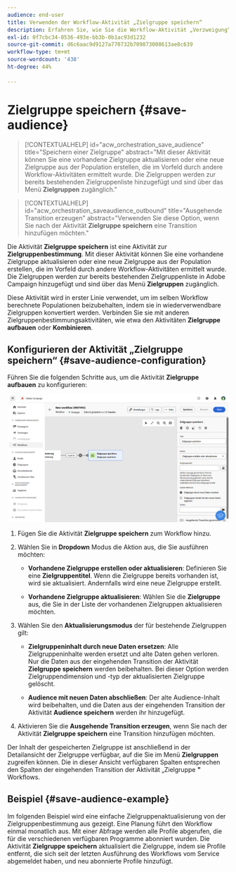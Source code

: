 ```yaml
---
audience: end-user
title: Verwenden der Workflow-Aktivität „Zielgruppe speichern“
description: Erfahren Sie, wie Sie die Workflow-Aktivität „Verzweigung“ verwenden.
exl-id: 0f7cbc34-0536-493e-bb3b-0b1ac93d1232
source-git-commit: d6c6aac9d9127a770732b709873008613ae8c639
workflow-type: tm+mt
source-wordcount: '438'
ht-degree: 44%

---
```


# Zielgruppe speichern {#save-audience}

>[!CONTEXTUALHELP]
>id="acw_orchestration_save_audience"
>title="Speichern einer Zielgruppe"
>abstract="Mit dieser Aktivität können Sie eine vorhandene Zielgruppe aktualisieren oder eine neue Zielgruppe aus der Population erstellen, die im Vorfeld durch andere Workflow-Aktivitäten ermittelt wurde. Die Zielgruppen werden zur bereits bestehenden Zielgruppenliste hinzugefügt und sind über das Menü **Zielgruppen** zugänglich."

>[!CONTEXTUALHELP]
>id="acw_orchestration_saveaudience_outbound"
>title="Ausgehende Transition erzeugen"
>abstract="Verwenden Sie diese Option, wenn Sie nach der Aktivität **Zielgruppe speichern** eine Transition hinzufügen möchten."

Die Aktivität **Zielgruppe speichern** ist eine Aktivität zur **Zielgruppenbestimmung**. Mit dieser Aktivität können Sie eine vorhandene Zielgruppe aktualisieren oder eine neue Zielgruppe aus der Population erstellen, die im Vorfeld durch andere Workflow-Aktivitäten ermittelt wurde. Die Zielgruppen werden zur bereits bestehenden Zielgruppenliste in Adobe Campaign hinzugefügt und sind über das Menü **Zielgruppen** zugänglich.

Diese Aktivität wird in erster Linie verwendet, um im selben Workflow berechnete Populationen beizubehalten, indem sie in wiederverwendbare Zielgruppen konvertiert werden. Verbinden Sie sie mit anderen Zielgruppenbestimmungsaktivitäten, wie etwa den Aktivitäten **Zielgruppe aufbauen** oder **Kombinieren**.

## Konfigurieren der Aktivität „Zielgruppe speichern“ {#save-audience-configuration}

Führen Sie die folgenden Schritte aus, um die Aktivität **Zielgruppe aufbauen** zu konfigurieren:

![Beschreibung: Workflow-Konfiguration für die Aktivität „Zielgruppe speichern“](../assets/workflow-save-audience.png)

1. Fügen Sie die Aktivität **Zielgruppe speichern** zum Workflow hinzu.

1. Wählen Sie in **Dropdown** Modus die Aktion aus, die Sie ausführen möchten:

   * **Vorhandene Zielgruppe erstellen oder aktualisieren**: Definieren Sie eine **Zielgruppentitel**. Wenn die Zielgruppe bereits vorhanden ist, wird sie aktualisiert. Andernfalls wird eine neue Zielgruppe erstellt.

   * **Vorhandene Zielgruppe aktualisieren**: Wählen Sie die **Zielgruppe** aus, die Sie in der Liste der vorhandenen Zielgruppen aktualisieren möchten.

1. Wählen Sie den **Aktualisierungsmodus** der für bestehende Zielgruppen gilt:

   * **Zielgruppeninhalt durch neue Daten ersetzen**: Alle Zielgruppeninhalte werden ersetzt und alte Daten gehen verloren. Nur die Daten aus der eingehenden Transition der Aktivität **Zielgruppe speichern** werden beibehalten. Bei dieser Option werden Zielgruppendimension und -typ der aktualisierten Zielgruppe gelöscht.

   * **Audience mit neuen Daten abschließen**: Der alte Audience-Inhalt wird beibehalten, und die Daten aus der eingehenden Transition der Aktivität **Audience speichern** werden ihr hinzugefügt.

1. Aktivieren Sie die **Ausgehende Transition erzeugen**, wenn Sie nach der Aktivität **Zielgruppe speichern** eine Transition hinzufügen möchten.

Der Inhalt der gespeicherten Zielgruppe ist anschließend in der Detailansicht der Zielgruppe verfügbar, auf die Sie im Menü **Zielgruppen** zugreifen können. Die in dieser Ansicht verfügbaren Spalten entsprechen den Spalten der eingehenden Transition der Aktivität „Zielgruppe **&quot;** Workflows.

## Beispiel {#save-audience-example}

Im folgenden Beispiel wird eine einfache Zielgruppenaktualisierung von der Zielgruppenbestimmung aus gezeigt. Eine Planung führt den Workflow einmal monatlich aus. Mit einer Abfrage werden alle Profile abgerufen, die für die verschiedenen verfügbaren Programme abonniert wurden. Die Aktivität **Zielgruppe speichern** aktualisiert die Zielgruppe, indem sie Profile entfernt, die sich seit der letzten Ausführung des Workflows vom Service abgemeldet haben, und neu abonnierte Profile hinzufügt.